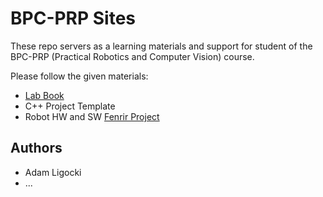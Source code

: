 # BPC-PRP Sites

These repo servers as a learning materials and support for student of the BPC-PRP (Practical Robotics and Computer Vision) course. 

Please follow the given materials:
 - [Lab Book](https://robotics-but.github.io/BPC-PRP/)
 - C++ Project Template
 - Robot HW and SW [Fenrir Project](https://github.com/Robotics-BUT/fenrir-project)

## Authors
 - Adam Ligocki
 - ... 

